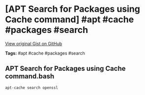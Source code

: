 # [APT Search for Packages using Cache command] #apt #cache #packages #search

[View original Gist on GitHub](https://gist.github.com/Integralist/a096c0fae0fc8061eefb17eb79e13717)

**Tags:** #apt #cache #packages #search

## APT Search for Packages using Cache command.bash

```shell
apt-cache search openssl
```

